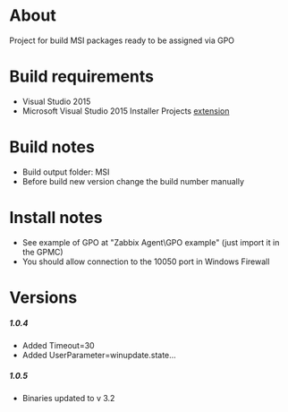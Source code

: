 # About

Project for build MSI packages ready to be assigned via GPO

# Build requirements
* Visual Studio 2015
* Microsoft Visual Studio 2015 Installer Projects [extension](https://marketplace.visualstudio.com/items?itemName=VisualStudioProductTeam.MicrosoftVisualStudio2015InstallerProjects)

# Build notes
* Build output folder: MSI
* Before build new version change the build number manually

# Install notes
* See example of GPO at "Zabbix Agent\GPO example\" (just import it in the GPMC)
* You should allow connection to the 10050 port in Windows Firewall

# Versions
##### 1.0.4
* Added Timeout=30
* Added UserParameter=winupdate.state...

##### 1.0.5
* Binaries updated to v 3.2